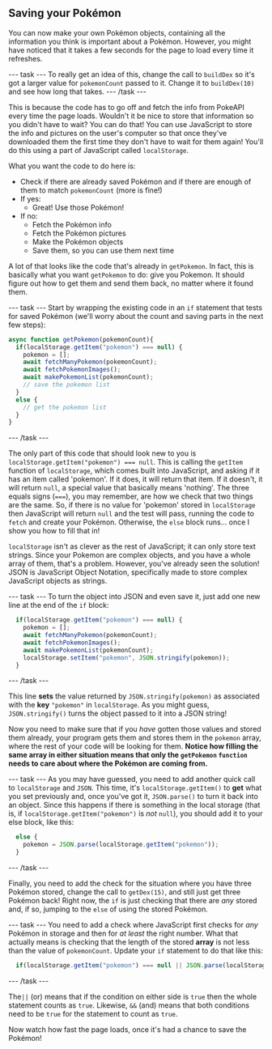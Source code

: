 ## Saving your Pokémon

You can now make your own Pokémon objects, containing all the information you think is important about a Pokémon. However, you might have noticed that it takes a few seconds for the page to load every time it refreshes. 

--- task ---
To really get an idea of this, change the call to `buildDex` so it's got a larger value for `pokemonCount` passed to it. Change it to `buildDex(10)` and see how long that takes. 
--- /task ---

This is because the code has to go off and fetch the info from PokeAPI every time the page loads. Wouldn't it be nice to store that information so you didn't have to wait? You can do that! You can use JavaScript to store the info and pictures on the user's computer so that once they've downloaded them the first time they don't have to wait for them again! You'll do this using a part of JavaScript called `localStorage`.

What you want the code to do here is:
  * Check if there are already saved Pokémon and if there are enough of them to match `pokemonCount` (more is fine!)
  * If yes:
    * Great! Use those Pokémon!
  * If no:
    * Fetch the Pokémon info
    * Fetch the Pokémon pictures
    * Make the Pokémon objects
    * Save them, so you can use them next time

A lot of that looks like the code that's already in `getPokemon`. In fact, this is basically what you want `getPokemon` to do: give you Pokemon. It should figure out how to get them and send them back, no matter where it found them. 

--- task ---
Start by wrapping the existing code in an `if` statement that tests for saved Pokémon (we'll worry about the count and saving parts in the next few steps):

  ```JavaScript
  async function getPokemon(pokemonCount){
    if(localStorage.getItem("pokemon") === null) {
      pokemon = [];
      await fetchManyPokemon(pokemonCount);
      await fetchPokemonImages();
      await makePokemonList(pokemonCount);
      // save the pokemon list
    }
    else {
      // get the pokemon list
    }
  }
  ```
--- /task ---

The only part of this code that should look new to you is `localStorage.getItem("pokemon") === null`. This is calling the `getItem` function of `localStorage`, which comes built into JavaScript, and asking if it has an item called 'pokemon'. If it does, it will return that item. If it doesn't, it will return `null`, a special value that basically means 'nothing'. The three equals signs (`===`), you may remember, are how we check that two things are the same. So, if there is no value for 'pokemon' stored in `localStorage` then JavaScript will return `null` and the test will pass, running the code to `fetch` and create your Pokémon. Otherwise, the `else` block runs… once I show you how to fill that in!

`localStorage` isn't as clever as the rest of JavaScript; it can only store text strings. Since your Pokemon are complex objects, and you have a whole array of them, that's a problem. However, you've already seen the solution! JSON is JavaScript Object Notation, specifically made to store complex JavaScript objects as strings. 

--- task ---
To turn the object into JSON and even save it, just add one new line at the end of the `if` block:

```JavaScript
  if(localStorage.getItem("pokemon") === null) {
    pokemon = [];
    await fetchManyPokemon(pokemonCount);
    await fetchPokemonImages();
    await makePokemonList(pokemonCount);
    localStorage.setItem("pokemon", JSON.stringify(pokemon));
  }
```
--- /task ---
  
This line **sets** the value returned by `JSON.stringify(pokemon)` as associated with the **key** `"pokemon"` in `localStorage`. As you might guess, `JSON.stringify()` turns the object passed to it into a JSON string!

Now you need to make sure that if you *have* gotten those values and stored them already, your program gets them and stores them in the `pokemon` array, where the rest of your code will be looking for them. **Notice how filling the same array in either situation means that only the `getPokemon` `function` needs to care about where the Pokémon are coming from.**

--- task ---
As you may have guessed, you need to add another quick call to `localStorage` and `JSON`. This time, it's `localStorage.getItem()` to **get** what you set previously and, once you've got it, `JSON.parse()` to turn it back into an object. Since this happens if there is something in the local storage (that is, if `localStorage.getItem("pokemon")` is *not* `null`), you should add it to your else block, like this:

```JavaScript
  else {
    pokemon = JSON.parse(localStorage.getItem("pokemon"));
  }
```
--- /task ---

Finally, you need to add the check for the situation where you have three Pokémon stored, change the call to `getDex(15)`, and still just get three Pokémon back! Right now, the `if` is just checking that there are *any* stored and, if so, jumping to the `else` of using the stored Pokémon.

--- task ---
You need to add a check where JavaScript first checks for *any* Pokémon in storage and then for *at least* the right number. What that actually means is checking that the length of the stored **array** is not less than the value of `pokemonCount`. Update your `if` statement to do that like this:
```JavaScript
  if(localStorage.getItem("pokemon") === null || JSON.parse(localStorage.getItem("pokemon")).length < pokemonCount) {
```
--- /task ---

The`||` (or) means that if the condition on either side is `true` then the whole statement counts as `true`. Likewise, `&&` (and) means that both conditions need to be `true` for the statement to count as `true`.

Now watch how fast the page loads, once it's had a chance to save the Pokémon!